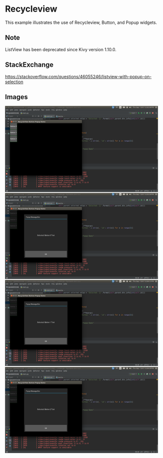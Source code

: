 # Recycleview

This example illustrates the use of Recycleview, Button, and Popup widgets.

## Note
ListView has been deprecated since Kivy version 1.10.0.

## StackExchange
https://stackoverflow.com/questions/46055246/listview-with-popup-on-selection

## Images
![App Startup](https://github.com/ikolim/StackExchange/blob/master/Python/Kivy/QA46055246/20170907-120258-QA46055246-Startup.png "App Startup")
![Button0 Popup](https://github.com/ikolim/StackExchange/blob/master/Python/Kivy/QA46055246/20170907-120336-QA46055246-Button0-Popup.png "Button0 Popup")
![Button1 Popup](https://github.com/ikolim/StackExchange/blob/master/Python/Kivy/QA46055246/20170907-120416-QA46055246-Button1-Popup.png "Button1 Popup")
![Button2 Popup](https://github.com/ikolim/StackExchange/blob/master/Python/Kivy/QA46055246/20170907-120439-QA46055246-Button2-Popup.png "Button2 Popup")
